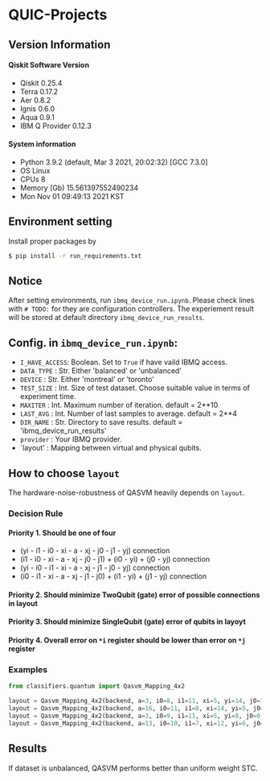 # QUIC-Projects

## Version Information

#### Qiskit Software	Version
- Qiskit	0.25.4
- Terra	0.17.2
- Aer	0.8.2
- Ignis	0.6.0
- Aqua	0.9.1
- IBM Q Provider	0.12.3
#### System information
- Python	3.9.2 (default, Mar 3 2021, 20:02:32) [GCC 7.3.0]
- OS	Linux
- CPUs	8
- Memory (Gb)	15.561397552490234
- Mon Nov 01 09:49:13 2021 KST

## Environment setting
Install proper packages by
```bash
$ pip install -r run_requirements.txt
```

## Notice

After setting environments, run `ibmq_device_run.ipynb`.
Please check lines with `# TODO:` for they are configuration controllers.
The experiement result will be stored at default directory `ibmq_device_run_results`.

## Config. in `ibmq_device_run.ipynb`:
- `I_HAVE_ACCESS`: Boolean. Set to `True` if have vaild IBMQ access.
- `DATA_TYPE` : Str. Either 'balanced' or 'unbalanced'
- `DEVICE` : Str. Either 'montreal' or 'toronto'
- `TEST_SIZE` : Int. Size of test dataset. Choose suitable value in terms of experiment time.
- `MAXITER` : Int. Maximum number of iteration. default =  2**10
- `LAST_AVG` : Int. Number of last samples to average. default = 2**4
- `DIR_NAME` : Str. Directory to save results. default = 'ibmq_device_run_results'
- `provider` : Your IBMQ provider.
- `layout' : Mapping between virtual and physical qubits.

## How to choose `layout`
The hardware-noise-robustness of QASVM heavily depends on `layout`.
### Decision Rule
#### Priority 1. Should be one of four

- (yi - i1 - i0 - xi - a - xj - j0 - j1 - yj) connection
- (i1 - i0 - xi - a - xj - j0 - j1) + (i0 - yi) + (j0 - yj) connection
- (yi - i0 - i1 - xi - a - xj - j1 - j0 - yj) connection
- (i0 - i1 - xi - a - xj - j1 - j0) + (i1 - yi) + (j1 - yj) connection

#### Priority 2. Should minimize TwoQubit (gate) error of possible connections in layout

#### Priority 3. Should minimize SingleQubit (gate) error of qubits in layoyt

#### Priority 4. Overall error on `*i` register should be lower than error on `*j` register

### Examples
```python
from classifiers.quantum import Qasvm_Mapping_4x2

layout = Qasvm_Mapping_4x2(backend, a=3, i0=8, i1=11, xi=5, yi=14, j0=1, j1=4, xj=2, yj=7)
layout = Qasvm_Mapping_4x2(backend, a=16, i0=11, i1=8, xi=14, yi=5, j0=22, j1=25, xj=19, yj=24)
layout = Qasvm_Mapping_4x2(backend, a=3, i0=9, i1=11, xi=5, yi=8, j0=0, j1=4, xj=2, yj=1)
layout = Qasvm_Mapping_4x2(backend, a=13, i0=10, i1=7, xi=12, yi=6, j0=11, j1=8, xj=14, yj=9)
```

## Results
If dataset is unbalanced, QASVM performs better than uniform weight STC.
